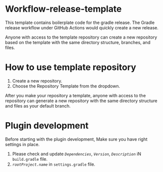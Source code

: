 # Workflow-release-template

This template contains boilerplate code for the gradle release. The Gradle release workflow under GitHub Actions would 
quickly create a new release.

Anyone with access to the template repository can create a new repository based on the template 
with the same directory structure, branches, and files.

# How to use template repository

1. Create a new repository.
2. Choose the Repository Template from the dropdown.

After you make your repository a template, anyone with access to the repository can generate a new repository with the same directory structure and files as your default branch.

# Plugin development

Before starting with the plugin development, Make sure you have right settings in place.

1. Please check and update _`Dependencies`_, _`Version`_, _`Description`_  iN `build.gradle` file.
2. _`rootProject.name`_ in `settings.gradle` file.